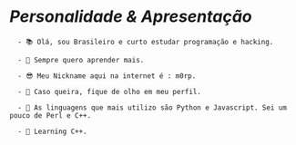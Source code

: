 #                                                                    *Personalidade & Apresentação*

      - 📚 Olá, sou Brasileiro e curto estudar programação e hacking.
      
      - 🧪 Sempre quero aprender mais.
      
      - 😎 Meu Nickname aqui na internet é : m0rp.
      
      - 🔧 Caso queira, fique de olho em meu perfil.
      
      - 🧬 As linguagens que mais utilizo são Python e Javascript. Sei um pouco de Perl e C++.

      - 🍒 Learning C++.
      
